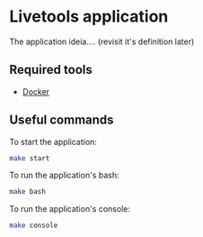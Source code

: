# Livetools application

The application ideia.... (revisit it's definition later)

## Required tools

* [Docker](https://docs.docker.com/engine/install/ubuntu/)

## Useful commands

To start the application:
```Bash
make start
```

To run the application's bash:
```Bash
make bash
```

To run the application's console:
```Bash
make console
```


